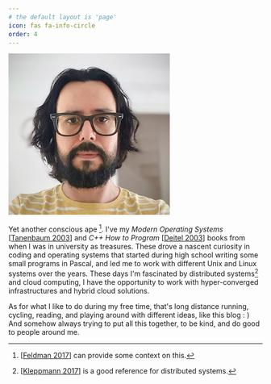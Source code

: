 ```yaml
---
# the default layout is 'page'
icon: fas fa-info-circle
order: 4
---
```


![Harold](/assets/img/harold.jpeg)

Yet another conscious ape [^1]. I've my *Modern Operating Systems* [[Tanenbaum 2003](https://www.amazon.com/Modern-Operating-Systems-Andrew-Tanenbaum/dp/013359162X)] and *C++ How to Program* [[Deitel 2003](https://www.amazon.com/How-Program-4th-Harvey-Deitel/dp/0130384747/ref=sr_1_3?crid=21ALD0K6QAF4B&keywords=C%2B%2B+How+to+Program&qid=1678283380&s=books&sprefix=c%2B%2B+how+to+program%2Cstripbooks-intl-ship%2C273&sr=1-3)] books from when I was in university as treasures. These drove a nascent curiosity in coding and operating systems that started during high school writing some small programs in Pascal, and led me to work with different Unix and Linux systems over the years. These days I'm fascinated by distributed systems[^2] and cloud computing, I have the opportunity to work with hyper-converged infrastructures and hybrid cloud solutions.

As for what I like to do during my free time, that's long distance running, cycling, reading, and playing around with different ideas, like this blog : ) And somehow always trying to put all this together, to be kind, and do good to people around me. 

[^1]: [[Feldman 2017](https://www.amazon.com/How-Emotions-Are-Made-Secret/dp/0544133315/ref=tmm_hrd_swatch_0?_encoding=UTF8&qid=1678289364&sr=1-1)] can provide some context on this.
[^2]: [[Kleppmann 2017](https://www.amazon.com/Designing-Data-Intensive-Applications-Reliable-Maintainable-ebook/dp/B06XPJML5D/ref=tmm_kin_swatch_0?_encoding=UTF8&qid=1678290705&sr=1-1)] is a good reference for distributed systems.